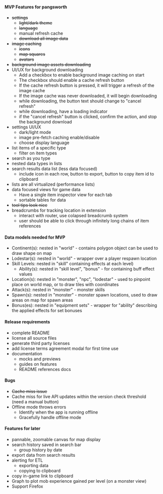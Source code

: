 #### MVP Features for pangsworth
- ~~settings~~
  - ~~light/dark theme~~
  - ~~language~~
  - manual refresh cache
  - ~~download all image data~~
- ~~image caching~~
    - ~~icons~~
    - ~~map squares~~
    - ~~avatars~~
- ~~background image assets downloading~~
- UI/UX for background downloading
  - Add a checkbox to enable background image caching on start
  - The checkbox should enable a cache refresh button
  - If the cache refresh button is pressed, it will trigger a refresh of the image cache
  - If the image cache was never downloaded, it will begin downloading
  - while downloading, the button text should change to "cancel refresh"
  - while downloading, have a loading indicator
  - if the "cancel refresh" button is clicked, confirm the action, and stop the background download
- settings UI/UX
  - dark/light mode
  - image pre-fetch caching enable/disable
  - choose display language
- list items of a specific type
  - filter on item types
- search as you type
- nested data types in lists
- search results data list (less data focused)
  - include icon in each row, button to export, button to copy item id to clipboard
- lists are all virtualized (performance lists)
- data focused views for game data
  - Have a single item inspector view for each tab
  - sortable tables for data
- ~~tool tips look nice~~
- breadcrumbs for tracking location in extension
  - interact with router, use colapsed breadcrumb system
  - user should be able to click through infinitely long chains of item references

#### Data models needed for MVP
- Continent(s): nested in "world" - contains polygon object can be used to draw shape on map
- Lodestar(s): nested in "world" - wrapper over a player respawn location
- Skill Levels: nested in "skill" containing effects at each level)
  - Ability(s): nested in "skill level", "bonus" - for containing buff effect values
- Location(s): nested in "monster", "npc", "lodestar" - used to pinpoint place on world map, or to draw tiles with coordinates
- Attack(s): nested in "monster" - monster skills
- Spawn(s): nested in "monster" - monster spawn locations, used to draw areas on map for spawn areas
- Bonus(es): nested in "equipment sets" - wrapper for "ability" describing the applied effects for set bonuses

#### Release requirements
- complete README
- license all source files
- generate third party licenses
- add license terms agreement modal for first time use
- documentation
  - mocks and previews
  - guides on features
  - README references docs

#### Bugs
- ~~Cache miss issue~~
- Cache miss for live API updates within the version check threshold (need a manual button)
- Offline mode throws errors
  - Identify when the app is running offline
  - Gracefully handle offline mode

#### Features for later
- pannable, zoomable canvas for map display
- search history saved in search bar
  - group history by date
- export data from search results
- alerting for ETL
  - exporting data
  - copying to clipboard
- copy in-game link to clipboard
- Graph to plot mob experience gained per level (on a monster view)
- Support Firefox
